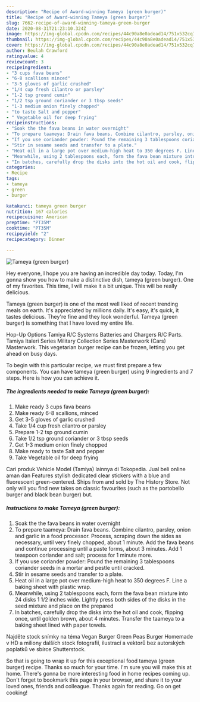 ```yaml
---
description: "Recipe of Award-winning Tameya (green burger)"
title: "Recipe of Award-winning Tameya (green burger)"
slug: 7662-recipe-of-award-winning-tameya-green-burger
date: 2020-08-31T21:23:10.324Z
image: https://img-global.cpcdn.com/recipes/44c90a8e0adead14/751x532cq70/tameya-green-burger-recipe-main-photo.jpg
thumbnail: https://img-global.cpcdn.com/recipes/44c90a8e0adead14/751x532cq70/tameya-green-burger-recipe-main-photo.jpg
cover: https://img-global.cpcdn.com/recipes/44c90a8e0adead14/751x532cq70/tameya-green-burger-recipe-main-photo.jpg
author: Beulah Crawford
ratingvalue: 4
reviewcount: 3
recipeingredient:
- "3 cups fava beans"
- "6-8 scallions minced"
- "3-5 gloves of garlic crushed"
- "1/4 cup fresh cilantro or parsley"
- "1-2 tsp ground cumin"
- "1/2 tsp ground coriander or 3 tbsp seeds"
- "1-3 medium onion finely chopped"
- "to taste Salt and pepper"
- " Vegetable oil for deep frying"
recipeinstructions:
- "Soak the the fava beans in water overnight"
- "To prepare taameya: Drain fava beans. Combine cilantro, parsley, onion and garlic in a food processor. Process, scraping down the sides as necessary, until very finely chopped, about 1 minute. Add the fava beans and continue processing until a paste forms, about 3 minutes. Add 1 teaspoon coriander and salt; process for 1 minute more."
- "If you use coriander powder: Pound the remaining 3 tablespoons coriander seeds in a mortar and pestle until cracked."
- "Stir in sesame seeds and transfer to a plate."
- "Heat oil in a large pot over medium-high heat to 350 degrees F. Line a baking sheet with plastic wrap."
- "Meanwhile, using 2 tablespoons each, form the fava bean mixture into 24 disks 1 1/2 inches wide. Lightly press both sides of the disks in the seed mixture and place on the prepared"
- "In batches, carefully drop the disks into the hot oil and cook, flipping once, until golden brown, about 4 minutes. Transfer the taameya to a baking sheet lined with paper towels."
categories:
- Recipe
tags:
- tameya
- green
- burger

katakunci: tameya green burger 
nutrition: 167 calories
recipecuisine: American
preptime: "PT35M"
cooktime: "PT35M"
recipeyield: "2"
recipecategory: Dinner

---
```



![Tameya (green burger)](https://img-global.cpcdn.com/recipes/44c90a8e0adead14/751x532cq70/tameya-green-burger-recipe-main-photo.jpg)

Hey everyone, I hope you are having an incredible day today. Today, I'm gonna show you how to make a distinctive dish, tameya (green burger). One of my favorites. This time, I will make it a bit unique. This will be really delicious.

Tameya (green burger) is one of the most well liked of recent trending meals on earth. It's appreciated by millions daily. It's easy, it's quick, it tastes delicious. They're fine and they look wonderful. Tameya (green burger) is something that I have loved my entire life.

Hop-Up Options Tamiya R/C Systems Batteries and Chargers R/C Parts. Tamiya Italeri Series Military Collection Series Masterwork (Cars) Masterwork. This vegetarian burger recipe can be frozen, letting you get ahead on busy days.


To begin with this particular recipe, we must first prepare a few components. You can have tameya (green burger) using 9 ingredients and 7 steps. Here is how you can achieve it.

<!--inarticleads1-->

##### The ingredients needed to make Tameya (green burger):

1. Make ready 3 cups fava beans
1. Make ready 6-8 scallions, minced
1. Get 3-5 gloves of garlic crushed
1. Take 1/4 cup fresh cilantro or parsley
1. Prepare 1-2 tsp ground cumin
1. Take 1/2 tsp ground coriander or 3 tbsp seeds
1. Get 1-3 medium onion finely chopped
1. Make ready to taste Salt and pepper
1. Take  Vegetable oil for deep frying


Cari produk Vehicle Model (Tamiya) lainnya di Tokopedia. Jual beli online aman dan Features stylish dedicated clear stickers with a blue and fluorescent green-centered. Ships from and sold by The History Store. Not only will you find new takes on classic favourites (such as the portobello burger and black bean burger) but. 

<!--inarticleads2-->

##### Instructions to make Tameya (green burger):

1. Soak the the fava beans in water overnight
1. To prepare taameya: Drain fava beans. Combine cilantro, parsley, onion and garlic in a food processor. Process, scraping down the sides as necessary, until very finely chopped, about 1 minute. Add the fava beans and continue processing until a paste forms, about 3 minutes. Add 1 teaspoon coriander and salt; process for 1 minute more.
1. If you use coriander powder: Pound the remaining 3 tablespoons coriander seeds in a mortar and pestle until cracked.
1. Stir in sesame seeds and transfer to a plate.
1. Heat oil in a large pot over medium-high heat to 350 degrees F. Line a baking sheet with plastic wrap.
1. Meanwhile, using 2 tablespoons each, form the fava bean mixture into 24 disks 1 1/2 inches wide. Lightly press both sides of the disks in the seed mixture and place on the prepared
1. In batches, carefully drop the disks into the hot oil and cook, flipping once, until golden brown, about 4 minutes. Transfer the taameya to a baking sheet lined with paper towels.


Najděte stock snímky na téma Vegan Burger Green Peas Burger Homemade v HD a miliony dalších stock fotografií, ilustrací a vektorů bez autorských poplatků ve sbírce Shutterstock. 

So that is going to wrap it up for this exceptional food tameya (green burger) recipe. Thanks so much for your time. I'm sure you will make this at home. There's gonna be more interesting food in home recipes coming up. Don't forget to bookmark this page in your browser, and share it to your loved ones, friends and colleague. Thanks again for reading. Go on get cooking!
